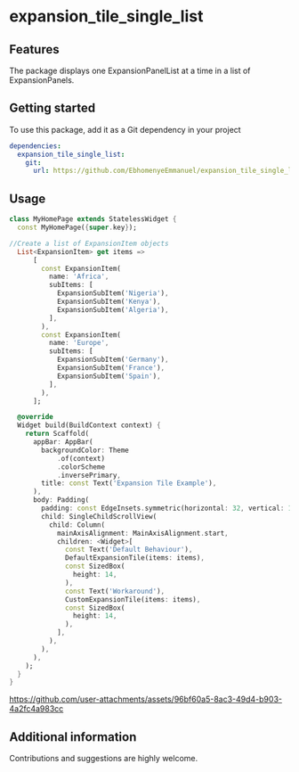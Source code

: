 # expansion_tile_single_list

## Features

The package displays one ExpansionPanelList at a time in a list of ExpansionPanels.

## Getting started

To use this package, add it as a Git dependency in your project
```yaml 
dependencies:
  expansion_tile_single_list:
    git:
      url: https://github.com/EbhomenyeEmmanuel/expansion_tile_single_list.git
```

## Usage

```dart 
class MyHomePage extends StatelessWidget {
  const MyHomePage({super.key});

//Create a list of ExpansionItem objects
  List<ExpansionItem> get items =>
      [
        const ExpansionItem(
          name: 'Africa',
          subItems: [
            ExpansionSubItem('Nigeria'),
            ExpansionSubItem('Kenya'),
            ExpansionSubItem('Algeria'),
          ],
        ),
        const ExpansionItem(
          name: 'Europe',
          subItems: [
            ExpansionSubItem('Germany'),
            ExpansionSubItem('France'),
            ExpansionSubItem('Spain'),
          ],
        ),
      ];

  @override
  Widget build(BuildContext context) {
    return Scaffold(
      appBar: AppBar(
        backgroundColor: Theme
            .of(context)
            .colorScheme
            .inversePrimary,
        title: const Text('Expansion Tile Example'),
      ),
      body: Padding(
        padding: const EdgeInsets.symmetric(horizontal: 32, vertical: 16.0),
        child: SingleChildScrollView(
          child: Column(
            mainAxisAlignment: MainAxisAlignment.start,
            children: <Widget>[
              const Text('Default Behaviour'),
              DefaultExpansionTile(items: items),
              const SizedBox(
                height: 14,
              ),
              const Text('Workaround'),
              CustomExpansionTile(items: items),
              const SizedBox(
                height: 14,
              ),
            ],
          ),
        ),
      ),
    );
  }
}
```

https://github.com/user-attachments/assets/96bf60a5-8ac3-49d4-b903-4a2fc4a983cc


## Additional information

Contributions and suggestions are highly welcome.
